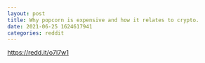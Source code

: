 ```yaml
--- 
layout: post 
title: Why popcorn is expensive and how it relates to crypto. 
date: 2021-06-25 1624617941 
categories: reddit 
--- 
```

https://redd.it/o7l7w1